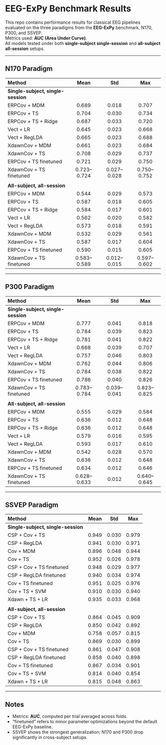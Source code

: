 # EEG-ExPy Benchmark Results

This repo contains performance results for classical EEG pipelines evaluated on the three paradigms from the **EEG-ExPy** benchmark, N170, P300, and SSVEP.  
Metrics used: **AUC (Area Under Curve)**.  
All models tested under both **single-subject single-session** and **all-subject all-session** setups.

---

## N170 Paradigm

| Method | Mean | Std | Max |
|:--|:--:|:--:|:--:|
| **Single-subject, single-session** ||||
| ERPCov + MDM | 0.689 | 0.018 | 0.707 |
| ERPCov + TS | 0.704 | 0.030 | 0.734 |
| ERPCov + TS + Ridge | 0.687 | 0.033 | 0.720 |
| Vect + LR | 0.645 | 0.023 | 0.668 |
| Vect + RegLDA | 0.665 | 0.023 | 0.688 |
| XdawnCov + MDM | 0.661 | 0.023 | 0.684 |
| XdawnCov + TS | 0.708 | 0.029 | 0.737 |
| ERPCov + TS finetuned | 0.721 | 0.029 | 0.750 |
| XdawnCov + TS finetuned | 0.723–0.724 | 0.027–0.028 | 0.750–0.752 |
|||||
| **All-subject, all-session** ||||
| ERPCov + MDM | 0.544 | 0.029 | 0.573 |
| ERPCov + TS | 0.587 | 0.018 | 0.605 |
| ERPCov + TS + Ridge | 0.584 | 0.017 | 0.601 |
| Vect + LR | 0.562 | 0.020 | 0.582 |
| Vect + RegLDA | 0.573 | 0.018 | 0.591 |
| XdawnCov + MDM | 0.532 | 0.029 | 0.561 |
| XdawnCov + TS | 0.587 | 0.017 | 0.604 |
| ERPCov + TS finetuned | 0.590 | 0.015 | 0.605 |
| XdawnCov + TS finetuned | 0.583–0.589 | 0.012–0.015 | 0.597–0.602 |

---

## P300 Paradigm

| Method | Mean | Std | Max |
|:--|:--:|:--:|:--:|
| **Single-subject, single-session** ||||
| ERPCov + MDM | 0.777 | 0.041 | 0.818 |
| ERPCov + TS | 0.784 | 0.039 | 0.823 |
| ERPCov + TS + Ridge | 0.781 | 0.041 | 0.822 |
| Vect + LR | 0.668 | 0.039 | 0.707 |
| Vect + RegLDA | 0.757 | 0.046 | 0.803 |
| XdawnCov + MDM | 0.762 | 0.044 | 0.806 |
| XdawnCov + TS | 0.784 | 0.038 | 0.822 |
| ERPCov + TS finetuned | 0.786 | 0.040 | 0.826 |
| XdawnCov + TS finetuned | 0.783–0.784 | 0.039–0.041 | 0.823–0.825 |
|||||
| **All-subject, all-session** ||||
| ERPCov + MDM | 0.555 | 0.029 | 0.584 |
| ERPCov + TS | 0.636 | 0.012 | 0.648 |
| ERPCov + TS + Ridge | 0.636 | 0.012 | 0.648 |
| Vect + LR | 0.579 | 0.016 | 0.595 |
| Vect + RegLDA | 0.593 | 0.017 | 0.610 |
| XdawnCov + MDM | 0.542 | 0.028 | 0.570 |
| XdawnCov + TS | 0.636 | 0.012 | 0.648 |
| ERPCov + TS finetuned | 0.634 | 0.012 | 0.646 |
| XdawnCov + TS finetuned | 0.628–0.633 | 0.012 | 0.640–0.645 |

---

## SSVEP Paradigm

| Method | Mean | Std | Max |
|:--|:--:|:--:|:--:|
| **Single-subject, single-session** ||||
| CSP + Cov + TS | 0.949 | 0.030 | 0.979 |
| CSP + RegLDA | 0.941 | 0.030 | 0.971 |
| Cov + MDM | 0.896 | 0.048 | 0.944 |
| Cov + TS | 0.952 | 0.026 | 0.978 |
| CSP + Cov + TS finetuned | 0.948 | 0.029 | 0.977 |
| CSP + RegLDA finetuned | 0.940 | 0.034 | 0.974 |
| Cov + TS finetuned | 0.951 | 0.025 | 0.976 |
| Cov + TS + SVM | 0.910 | 0.030 | 0.940 |
| Xdawn + TS + LR | 0.935 | 0.033 | 0.968 |
|||||
| **All-subject, all-session** ||||
| CSP + Cov + TS | 0.864 | 0.045 | 0.909 |
| CSP + RegLDA | 0.850 | 0.042 | 0.892 |
| Cov + MDM | 0.758 | 0.057 | 0.815 |
| Cov + TS | 0.869 | 0.030 | 0.899 |
| CSP + Cov + TS finetuned | 0.861 | 0.047 | 0.908 |
| CSP + RegLDA finetuned | 0.858 | 0.040 | 0.898 |
| Cov + TS finetuned | 0.867 | 0.034 | 0.901 |
| Cov + TS + SVM | 0.814 | 0.040 | 0.854 |
| Xdawn + TS + LR | 0.815 | 0.048 | 0.863 |

---

## Notes
- Metrics: **AUC**, computed per trial averaged across folds.  
- “finetuned” refers to minor parameter optimizations beyond the default EEG-ExPy baseline.
- SSVEP shows the strongest generalization; N170 and P300 drop significantly in cross-subject setups.

